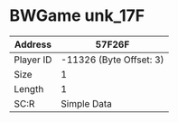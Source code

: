 
#  BWGame unk_17F
Address   | 57F26F
----------|-------------
Player ID | -11326 (Byte Offset: 3)
Size 	  | 1
Length 	  | 1
SC:R      | Simple Data


